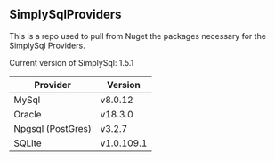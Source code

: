 ## SimplySqlProviders
This is a repo used to pull from Nuget the packages necessary for the SimplySql Providers.

Current version of SimplySql: 1.5.1

| Provider | Version |
|---|---|
|MySql | v8.0.12 |
|Oracle | v18.3.0 |
|Npgsql (PostGres) | v3.2.7 |
|SQLite | v1.0.109.1 |